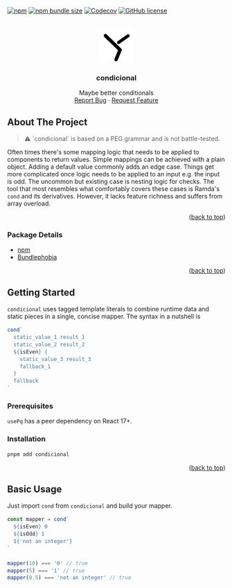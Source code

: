<div id="top"></div>

[![npm](https://img.shields.io/npm/v/condicional?style=flat-square)](https://www.npmjs.com/package/condicional)
[![npm bundle size](https://img.shields.io/bundlephobia/minzip/condicional?style=flat-square)](https://bundlephobia.com/package/condicional)
[![Codecov](https://img.shields.io/codecov/c/gh/ofrbg/condicional?style=flat-square&token=WSCHIA80X9)](https://codecov.io/gh/ofrbg/condicional)
[![GitHub license](https://img.shields.io/github/license/ofrbg/condicional?style=flat-square)](https://github.com/ofrbg/condicional/blob/main/LICENSE)

<br />
<div align="center">
  <a href="https://github.com/ofrbg/condicional">
    <img src="assets/logo.svg" alt="Logo" width="80" height="80">
  </a>
  <h3 align="center">condicional</h3>

  <p align="center">
    Maybe better conditionals
    <br />
    <a href="https://github.com/ofrbg/condicional/issues">Report Bug</a>
    ·
    <a href="https://github.com/ofrbg/condicional/issues">Request Feature</a>
  </p>
</div>

## About The Project

<blockquote>
  ⚠️ `condicional` is based on a PEG grammar and is not battle-tested.
</blockquote>

Often times there's some mapping logic that needs to be applied to components to return values. Simple mappings can be achieved with a plain object. Adding a default value commonly adds an edge case. Things get more complicated once logic needs to be applied to an input e.g. the input is odd. The uncommon but existing case is nesting logic for checks. The tool that most resembles what comfortably covers these cases is Ramda's `cond` and its derivatives. However, it lacks feature richness and suffers from array overload.

<p align="right">(<a href="#top">back to top</a>)</p>

### Package Details

- [npm](https://www.npmjs.com/package/condicional)
- [Bundlephobia](https://bundlephobia.com/package/condicional)

<p align="right">(<a href="#top">back to top</a>)</p>

## Getting Started

`condicional` uses tagged template literals to combine runtime data and static pieces in a single, concise mapper. The syntax in a nutshell is

```ts
cond`
  static_value_1 result_1
  static_value_2 result_2
  ${isEven} {
    static_value_3 result_3
    fallback_1
  }
  fallback
`
```

### Prerequisites

`usePq` has a peer dependency on React 17+.

### Installation

```sh
pnpm add condicional
```

<p align="right">(<a href="#top">back to top</a>)</p>

## Basic Usage

Just import `cond` from `condicional` and build your mapper.

```ts
const mapper = cond`
  ${isEven} 0
  ${isOdd} 1
  ${'not an integer'}
`

mapper(10) === '0' // true
mapper(5) === '1' // true
mapper(0.5) === 'not an integer' // true
```
